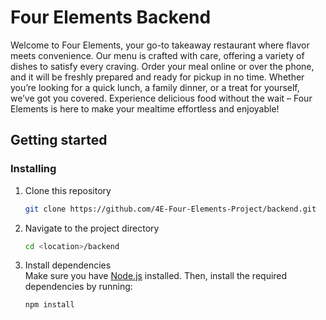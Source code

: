 # Four Elements Backend

Welcome to Four Elements, your go-to takeaway restaurant where flavor meets convenience. Our menu is crafted with care, offering a variety of dishes to satisfy every craving. Order your meal online or over the phone, and it will be freshly prepared and ready for pickup in no time. Whether you’re looking for a quick lunch, a family dinner, or a treat for yourself, we’ve got you covered. Experience delicious food without the wait – Four Elements is here to make your mealtime effortless and enjoyable!

## Getting started

### Installing

1. Clone this repository

   ```bash
   git clone https://github.com/4E-Four-Elements-Project/backend.git
   ```

2. Navigate to the project directory

   ```bash
   cd <location>/backend
   ```

3. Install dependencies  
   Make sure you have [Node.js](https://nodejs.org/) installed. Then, install the required dependencies by running:

   ```bash
   npm install
   ```
